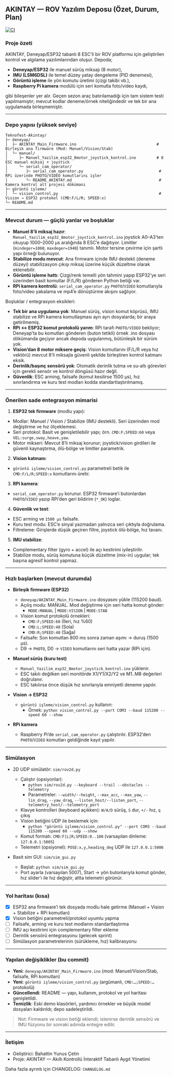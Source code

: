 ## AKINTAY — ROV Yazılım Deposu (Özet, Durum, Plan)

[![CI](https://github.com/bahattinyunus/AUV-Akintay/actions/workflows/ci.yml/badge.svg)](https://github.com/bahattinyunus/AUV-Akintay/actions/workflows/ci.yml)

### Proje özeti

AKINTAY, Deneyap/ESP32 tabanlı 8 ESC’li bir ROV platformu için geliştirilen kontrol ve algılama yazılımlarından oluşur. Depoda;

- **Deneyap/ESP32** ile manuel sürüş miksajı (8 motor),
- **IMU (LSM6DSL)** ile temel düzey yatay dengeleme (PID denemesi),
- **Görüntü işleme** ile yön komutu üretimi (çizgi takibi vb.),
- **Raspberry Pi kamera** modülü için seri komutla foto/video kaydı,

gibi bileşenler yer alır. Geçen sezon araç batırılamadığı için tam sistem testi yapılmamıştır; mevcut kodlar deneme/örnek niteliğindedir ve tek bir ana uygulamada birleşmemiştir.

---

### Depo yapısı (yüksek seviye)

```
Teknofest-Akintay/
├─ deneyap/
│  ├─ AKINTAY_Main_Firmware.ino                                   # Birleşik ana firmware (Mod: Manuel/Vision/Stab)
│  └─ manuel/
│     ├─ Manuel_Yazilim_esp32_8motor_joystick_kontrol.ino         # 8 ESC manuel miksaj + joystick
│     └─ serial_cam_operator/
│        ├─ serial_cam_operator.py                                 # RPi üzerinde PHOTO/VIDEO komutlarını işler
│        └─ README_AKINTAY.md                                      # Kamera kontrol alt projesi dökümanı
├─ görüntü işleme/
│  └─ vision_control.py                                            # Vision → ESP32 protokol (CMD:F/L/R; SPEED:x)
└─ README.md
```

---

### Mevcut durum — güçlü yanlar ve boşluklar

- **Manuel 8’li miksaj hazır**: `Manuel_Yazilim_esp32_8motor_joystick_kontrol.ino` joystick A0–A3’ten okuyup 1000–2000 µs aralığında 8 ESC’e dağıtıyor. Limitler (`mindeger=1060`, `maxdeger=1940`) tanımlı. Motor tersine çevirme için şartlı yapı örneği bulunuyor.
- **Stabilize modu mevcut**: Ana firmware içinde IMU destekli (deneme düzeyi) stabilizasyon çıkışı miksaj üzerine küçük düzeltme olarak eklenebilir.
- **Görüntü işleme hattı**: Çizgi/renk temelli yön tahmini yapıp ESP32’ye seri üzerinden basit komutlar (F/L/R) gönderen Python betiği var.
- **RPi kamera kontrolü**: `serial_cam_operator.py` `PHOTO`/`VIDEO` komutlarıyla foto/video yakalama ve mp4’e dönüştürme akışını sağlıyor.

Boşluklar / entegrasyon eksikleri:

- **Tek bir ana uygulama yok**: Manuel sürüş, vision komut köprüsü, IMU stabilize ve RPi kamera komutlaşması ayrı ayrı dosyalarda; bir araya getirilmemiş.
- **RPi ↔ ESP32 komut protokolü yarım**: RPi tarafı `PHOTO/VIDEO` bekliyor; Deneyap’ta bu komutları gönderen (buton tetikli) örnek .ino dosyası dökümanda geçiyor ancak depoda uygulanmış, bütünleşik bir sürüm yok.
- **Vision’dan 8 motor miksere geçiş**: Vision komutlarını (F/L/R veya hız vektörü) mevcut 8’li miksajla güvenli şekilde birleştiren kontrol katmanı eksik.
- **Derinlik/başınç sensörü yok**: Otomatik derinlik tutma ve su-altı görevleri için gerekli sensör ve kontrol döngüsü hazır değil.
- **Güvenlik**: ESC arming, failsafe (komut kesilirse 1500 µs), hız sınırlandırma ve kuru test modları kodda standartlaştırılmamış.

---

### Önerilen sade entegrasyon mimarisi

1) **ESP32 tek firmware** (modlu yapı):
- Modlar: Manuel / Vision / Stabilize (IMU destekli). Seri üzerinden mod değiştirme ve hız ölçeklemesi.
- Seri protokol: Basit ve genişletilebilir yapı; örn. `CMD:F;SPEED:60` veya `VEL:surge,sway,heave,yaw`.
- Motor mikseri: Mevcut 8’li miksaj korunur; joystick/vision girdileri ile güvenli kaynaştırma, ölü-bölge ve limitler parametrik.

2) **Vision katmanı**:
- `görüntü işleme/vision_control.py` parametreli betik ile `CMD:F/L/R;SPEED:x` komutlarını üretir.

3) **RPi kamera**:
- `serial_cam_operator.py` korunur. ESP32 firmware’i butonlardan `PHOTO`/`VIDEO` yazıp RPi’den geri bildirim (`*_OK`) loglar.

4) **Güvenlik ve test**:
- ESC arming ve `1500 µs` failsafe.
- Kuru test modu: ESC’e sinyal yazmadan yalnızca seri çıktıyla doğrulama.
- Filtreleme: Girişlerde düşük geçiren filtre, joystick ölü-bölge, hız tavanı.

5) **IMU stabilize**:
- Complementary filter (gyro + accel) ile açı kestirimi iyileştirilir.
- Stabilize modu, sürüş komutuna küçük düzeltme (mix-in) uygular; tek başına agresif kontrol yapmaz.

---

### Hızlı başlarken (mevcut durumda)

- **Birleşik firmware (ESP32)**
  - `deneyap/AKINTAY_Main_Firmware.ino` dosyasını yükle (115200 baud).
  - Açılış modu: MANUAL. Mod değiştirme için seri hatta komut gönder:
    - `MODE:MANUAL` | `MODE:VISION` | `MODE:STAB`
  - Vision komut protokolü örnekleri:
    - `CMD:F;SPEED:60` (İleri, hız %60)
    - `CMD:L;SPEED:40` (Sola)
    - `CMD:R;SPEED:40` (Sağa)
  - Failsafe: Son komuttan 800 ms sonra zaman aşımı → duruş (1500 µs).
  - D9 → `PHOTO`, D0 → `VIDEO` komutlarını seri hatta yazar (RPi için).

- **Manuel sürüş (kuru test)**
  - `Manuel_Yazilim_esp32_8motor_joystick_kontrol.ino` yüklenir.
  - ESC takılı değilken seri monitörde X1/Y1/X2/Y2 ve M1..M8 değerleri doğrulanır.
  - ESC takılırsa önce düşük hız sınırlarıyla emniyetli deneme yapılır.

- **Vision → ESP32**
  - `görüntü işleme/vision_control.py` kullanın:
    - Örnek: `python vision_control.py --port COM3 --baud 115200 --speed 60 --show`

- **RPi kamera**
  - Raspberry Pi’de `serial_cam_operator.py` çalıştırılır. ESP32’den `PHOTO`/`VIDEO` komutları geldiğinde kayıt yapılır.

---

### Simülasyon

- 2D UDP simülatör: `sim/rov2d.py`
  - Çalıştır (opsiyonlar):
    - `python sim/rov2d.py --keyboard --trail --obstacles --telemetry`
    - Parametreler: `--width/--height`, `--max_acc`, `--max_yaw`, `--lin_drag`, `--yaw_drag`, `--listen_host/--listen_port`, `--telemetry_host/--telemetry_port`
  - Klavye kontrolleri (keyboard açıkken): `W/A/D` sürüş, `S` dur, `+/-` hız, `q` çıkış
  - Vision betiğini UDP ile beslemek için:
    - `python "görüntü işleme/vision_control.py" --port COM3 --baud 115200 --speed 60 --udp --show`
  - Komut formatı: `CMD:F|L|R;SPEED:0..100` (varsayılan dinleme: `127.0.0.1:5005`)
  - Telemetri (opsiyonel): `POSE:x,y,heading_deg` UDP ile `127.0.0.1:5006`

- Basit sim GUI: `sim/sim_gui.py`
  - Başlat: `python sim/sim_gui.py`
  - Port ayarla (varsayılan 5007), Start → yön butonlarıyla komut gönder, hız slider’ı ile hız değiştir, altta telemetri görünür.

---

### Yol haritası (kısa)

- [x] ESP32 ana firmware’i tek dosyada modlu hale getirme (Manuel + Vision + Stabilize + RPi komutları)
- [x] Vision betiğini parametreli/protokol uyumlu yapma
- [ ] Failsafe, arming ve kuru test modlarını standartlaştırma
- [ ] IMU açı kestirimi için complementary filter ekleme
- [ ] Derinlik sensörü entegrasyonu (gelecek sprint)
- [ ] Simülasyon parametrelerinin (sürükleme, hız) kalibrasyonu

---

### Yapılan değişiklikler (bu commit)

- **Yeni**: `deneyap/AKINTAY_Main_Firmware.ino` (mod: Manuel/Vision/Stab, failsafe, RPi komutları)
- **Yeni**: `görüntü işleme/vision_control.py` (argümanlı, `CMD:…;SPEED:…` protokolü)
- **Güncellendi**: README — yapı, kullanım, protokol ve yol haritası genişletildi.
- **Temizlik**: Eski demo klasörleri, yardımcı örnekler ve büyük model dosyaları kaldırıldı; depo sadeleştirildi.

> Not: Firmware ve vision betiği eklendi; istenirse derinlik sensörü ve IMU füzyonu bir sonraki adımda entegre edilir.

---

### İletişim

- Geliştirici: Bahattin Yunus Çetin
- Proje: AKINTAY — Akıllı Kontrollü İnteraktif Tabanlı Aygıt Yönetimi

Daha fazla ayrıntı için CHANGELOG: `CHANGELOG.md`


